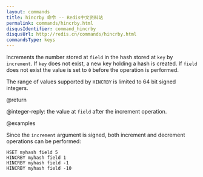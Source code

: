 ```yaml
---
layout: commands
title: hincrby 命令 -- Redis中文资料站
permalink: commands/hincrby.html
disqusIdentifier: command_hincrby
disqusUrl: http://redis.cn/commands/hincrby.html
commandsType: keys
---
```


Increments the number stored at `field` in the hash stored at `key` by
`increment`.
If `key` does not exist, a new key holding a hash is created.
If `field` does not exist the value is set to `0` before the operation is
performed.

The range of values supported by `HINCRBY` is limited to 64 bit signed integers.

@return

@integer-reply: the value at `field` after the increment operation.

@examples

Since the `increment` argument is signed, both increment and decrement
operations can be performed:

```cli
HSET myhash field 5
HINCRBY myhash field 1
HINCRBY myhash field -1
HINCRBY myhash field -10
```
